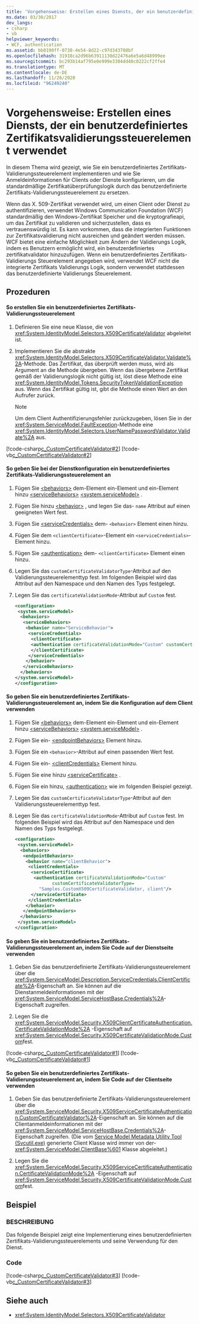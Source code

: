 ```yaml
---
title: 'Vorgehensweise: Erstellen eines Diensts, der ein benutzerdefiniertes Zertifikatsvalidierungssteuerelement verwendet'
ms.date: 03/30/2017
dev_langs:
- csharp
- vb
helpviewer_keywords:
- WCF, authentication
ms.assetid: bb0190ff-0738-4e54-8d22-c97d343708bf
ms.openlocfilehash: 31918ca2d96b63911130d22476a6e5a6d48999ee
ms.sourcegitcommit: bc293b14af795e0e999e3304dd40c0222cf2ffe4
ms.translationtype: MT
ms.contentlocale: de-DE
ms.lasthandoff: 11/26/2020
ms.locfileid: "96249240"
---
```

# <a name="how-to-create-a-service-that-employs-a-custom-certificate-validator"></a>Vorgehensweise: Erstellen eines Diensts, der ein benutzerdefiniertes Zertifikatsvalidierungssteuerelement verwendet

In diesem Thema wird gezeigt, wie Sie ein benutzerdefiniertes Zertifikats-Validierungssteuerelement implementieren und wie Sie Anmeldeinformationen für Clients oder Dienste konfigurieren, um die standardmäßige Zertifikatüberprüfungslogik durch das benutzerdefinierte Zertifikats-Validierungssteuerelement zu ersetzen.  
  
 Wenn das X. 509-Zertifikat verwendet wird, um einen Client oder Dienst zu authentifizieren, verwendet Windows Communication Foundation (WCF) standardmäßig den Windows-Zertifikat Speicher und die kryptografieapi, um das Zertifikat zu validieren und sicherzustellen, dass es vertrauenswürdig ist. Es kann vorkommen, dass die integrierten Funktionen zur Zertifikatsvalidierung nicht ausreichen und geändert werden müssen. WCF bietet eine einfache Möglichkeit zum Ändern der Validierungs Logik, indem es Benutzern ermöglicht wird, ein benutzerdefiniertes zertifikatvalidator hinzuzufügen. Wenn ein benutzerdefiniertes Zertifikats-Validierungs Steuerelement angegeben wird, verwendet WCF nicht die integrierte Zertifikats Validierungs Logik, sondern verwendet stattdessen das benutzerdefinierte Validierungs Steuerelement.  
  
## <a name="procedures"></a>Prozeduren  
  
#### <a name="to-create-a-custom-certificate-validator"></a>So erstellen Sie ein benutzerdefiniertes Zertifikats-Validierungssteuerelement  
  
1. Definieren Sie eine neue Klasse, die von <xref:System.IdentityModel.Selectors.X509CertificateValidator> abgeleitet ist.  
  
2. Implementieren Sie die abstrakte <xref:System.IdentityModel.Selectors.X509CertificateValidator.Validate%2A>-Methode. Das Zertifikat, das überprüft werden muss, wird als Argument an die Methode übergeben. Wenn das übergebene Zertifikat gemäß der Validierungslogik nicht gültig ist, löst diese Methode eine <xref:System.IdentityModel.Tokens.SecurityTokenValidationException> aus. Wenn das Zertifikat gültig ist, gibt die Methode einen Wert an den Aufrufer zurück.  
  
    > [!NOTE]
    > Um dem Client Authentifizierungsfehler zurückzugeben, lösen Sie in der <xref:System.ServiceModel.FaultException>-Methode eine <xref:System.IdentityModel.Selectors.UserNamePasswordValidator.Validate%2A> aus.  
  
 [!code-csharp[c_CustomCertificateValidator#2](../../../../samples/snippets/csharp/VS_Snippets_CFX/c_customcertificatevalidator/cs/source.cs#2)]
 [!code-vb[c_CustomCertificateValidator#2](../../../../samples/snippets/visualbasic/VS_Snippets_CFX/c_customcertificatevalidator/vb/source.vb#2)]  
  
#### <a name="to-specify-a-custom-certificate-validator-in-service-configuration"></a>So geben Sie bei der Dienstkonfiguration ein benutzerdefiniertes Zertifikats-Validierungssteuerelement an  
  
1. Fügen Sie [\<behaviors>](../../configure-apps/file-schema/wcf/behaviors.md) dem-Element ein-Element und ein-Element hinzu [\<serviceBehaviors>](../../configure-apps/file-schema/wcf/servicebehaviors.md) [\<system.serviceModel>](../../configure-apps/file-schema/wcf/system-servicemodel.md) .  
  
2. Fügen Sie hinzu [\<behavior>](../../configure-apps/file-schema/wcf/behavior-of-endpointbehaviors.md) , und legen Sie das- `name` Attribut auf einen geeigneten Wert fest.  
  
3. Fügen Sie [\<serviceCredentials>](../../configure-apps/file-schema/wcf/servicecredentials.md) dem- `<behavior>` Element einen hinzu.  
  
4. Fügen Sie dem `<clientCertificate>`-Element ein `<serviceCredentials>`-Element hinzu.  
  
5. Fügen Sie [\<authentication>](../../configure-apps/file-schema/wcf/authentication-of-clientcertificate-element.md) dem- `<clientCertificate>` Element einen hinzu.  
  
6. Legen Sie das `customCertificateValidatorType`-Attribut auf den Validierungssteuerelementtyp fest. Im folgenden Beispiel wird das Attribut auf den Namespace und den Namen des Typs festgelegt.  
  
7. Legen Sie das `certificateValidationMode`-Attribut auf `Custom` fest.  
  
    ```xml  
    <configuration>  
     <system.serviceModel>  
      <behaviors>  
       <serviceBehaviors>  
        <behavior name="ServiceBehavior">  
         <serviceCredentials>  
          <clientCertificate>  
          <authentication certificateValidationMode="Custom" customCertificateValidatorType="Samples.MyValidator, service" />  
          </clientCertificate>  
         </serviceCredentials>  
        </behavior>  
       </serviceBehaviors>  
      </behaviors>  
    </system.serviceModel>  
    </configuration>  
    ```  
  
#### <a name="to-specify-a-custom-certificate-validator-using-configuration-on-the-client"></a>So geben Sie ein benutzerdefiniertes Zertifikats-Validierungssteuerelement an, indem Sie die Konfiguration auf dem Client verwenden  
  
1. Fügen Sie [\<behaviors>](../../configure-apps/file-schema/wcf/behaviors.md) dem-Element ein-Element und ein-Element hinzu [\<serviceBehaviors>](../../configure-apps/file-schema/wcf/servicebehaviors.md) [\<system.serviceModel>](../../configure-apps/file-schema/wcf/system-servicemodel.md) .  
  
2. Fügen Sie ein- [\<endpointBehaviors>](../../configure-apps/file-schema/wcf/endpointbehaviors.md) Element hinzu.  
  
3. Fügen Sie ein `<behavior>`-Attribut auf einen passenden Wert fest.  
  
4. Fügen Sie ein- [\<clientCredentials>](../../configure-apps/file-schema/wcf/clientcredentials.md) Element hinzu.  
  
5. Fügen Sie eine hinzu [\<serviceCertificate>](../../configure-apps/file-schema/wcf/servicecertificate-of-clientcredentials-element.md) .  
  
6. Fügen Sie ein hinzu, [\<authentication>](../../configure-apps/file-schema/wcf/authentication-of-servicecertificate-element.md) wie im folgenden Beispiel gezeigt.  
  
7. Legen Sie das `customCertificateValidatorType`-Attribut auf den Validierungssteuerelementtyp fest.  
  
8. Legen Sie das `certificateValidationMode`-Attribut auf `Custom` fest. Im folgenden Beispiel wird das Attribut auf den Namespace und den Namen des Typs festgelegt.  
  
    ```xml  
    <configuration>  
     <system.serviceModel>  
      <behaviors>  
       <endpointBehaviors>  
        <behavior name="clientBehavior">  
         <clientCredentials>  
          <serviceCertificate>  
           <authentication certificateValidationMode="Custom"
                  customCertificateValidatorType=  
             "Samples.CustomX509CertificateValidator, client"/>  
          </serviceCertificate>  
         </clientCredentials>  
        </behavior>  
       </endpointBehaviors>  
      </behaviors>  
     </system.serviceModel>  
    </configuration>  
    ```  
  
#### <a name="to-specify-a-custom-certificate-validator-using-code-on-the-service"></a>So geben Sie ein benutzerdefiniertes Zertifikats-Validierungssteuerelement an, indem Sie Code auf der Dienstseite verwenden  
  
1. Geben Sie das benutzerdefinierte Zertifikats-Validierungssteuerelement über die <xref:System.ServiceModel.Description.ServiceCredentials.ClientCertificate%2A>-Eigenschaft an. Sie können auf die Dienstanmeldeinformationen mit der <xref:System.ServiceModel.ServiceHostBase.Credentials%2A>-Eigenschaft zugreifen.  
  
2. Legen Sie die <xref:System.ServiceModel.Security.X509ClientCertificateAuthentication.CertificateValidationMode%2A> -Eigenschaft auf <xref:System.ServiceModel.Security.X509CertificateValidationMode.Custom>fest.  
  
 [!code-csharp[c_CustomCertificateValidator#1](../../../../samples/snippets/csharp/VS_Snippets_CFX/c_customcertificatevalidator/cs/source.cs#1)]
 [!code-vb[c_CustomCertificateValidator#1](../../../../samples/snippets/visualbasic/VS_Snippets_CFX/c_customcertificatevalidator/vb/source.vb#1)]  
  
#### <a name="to-specify-a-custom-certificate-validator-using-code-on-the-client"></a>So geben Sie ein benutzerdefiniertes Zertifikats-Validierungssteuerelement an, indem Sie Code auf der Clientseite verwenden  
  
1. Geben Sie das benutzerdefinierte Zertifikats-Validierungssteuerelement über die <xref:System.ServiceModel.Security.X509ServiceCertificateAuthentication.CustomCertificateValidator%2A>-Eigenschaft an. Sie können auf die Clientanmeldeinformationen mit der <xref:System.ServiceModel.ServiceHostBase.Credentials%2A>-Eigenschaft zugreifen. (Die vom [Service Model Metadata Utility Tool (Svcutil.exe)](../servicemodel-metadata-utility-tool-svcutil-exe.md) generierte Client Klasse wird immer von der- <xref:System.ServiceModel.ClientBase%601> Klasse abgeleitet.)  
  
2. Legen Sie die <xref:System.ServiceModel.Security.X509ServiceCertificateAuthentication.CertificateValidationMode%2A> -Eigenschaft auf <xref:System.ServiceModel.Security.X509CertificateValidationMode.Custom>fest.  
  
## <a name="example"></a>Beispiel  
  
### <a name="description"></a>BESCHREIBUNG  

 Das folgende Beispiel zeigt eine Implementierung eines benutzerdefinierten Zertifikats-Validierungssteuerelements und seine Verwendung für den Dienst.  
  
### <a name="code"></a>Code  

 [!code-csharp[c_CustomCertificateValidator#3](../../../../samples/snippets/csharp/VS_Snippets_CFX/c_customcertificatevalidator/cs/source.cs#3)]
 [!code-vb[c_CustomCertificateValidator#3](../../../../samples/snippets/visualbasic/VS_Snippets_CFX/c_customcertificatevalidator/vb/source.vb#3)]  
  
## <a name="see-also"></a>Siehe auch

- <xref:System.IdentityModel.Selectors.X509CertificateValidator>
